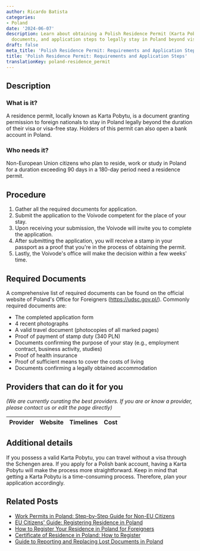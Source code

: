```yaml
---
author: Ricardo Batista
categories:
- Poland
date: '2024-06-07'
description: Learn about obtaining a Polish Residence Permit (Karta Pobytu), necessary
  documents, and application steps to legally stay in Poland beyond visa limits.
draft: false
meta_title: 'Polish Residence Permit: Requirements and Application Steps'
title: 'Polish Residence Permit: Requirements and Application Steps'
translationKey: poland-residence_permit
---
```


## Description

### What is it?
A residence permit, locally known as Karta Pobytu, is a document granting permission to foreign nationals to stay in Poland legally beyond the duration of their visa or visa-free stay. Holders of this permit can also open a bank account in Poland.

### Who needs it?
Non-European Union citizens who plan to reside, work or study in Poland for a duration exceeding 90 days in a 180-day period need a residence permit. 

## Procedure 

1. Gather all the required documents for application.
2. Submit the application to the Voivode competent for the place of your stay.
3. Upon receiving your submission, the Voivode will invite you to complete the application.
4. After submitting the application, you will receive a stamp in your passport as a proof that you're in the process of obtaining the permit.
5. Lastly, the Voivode's office will make the decision within a few weeks' time. 

## Required Documents 

A comprehensive list of required documents can be found on the official website of Poland's Office for Foreigners (https://udsc.gov.pl/). Commonly required documents are:

- The completed application form
- 4 recent photographs
- A valid travel document (photocopies of all marked pages)
- Proof of payment of stamp duty (340 PLN)
- Documents confirming the purpose of your stay (e.g., employment contract, business activity, studies)
- Proof of health insurance
- Proof of sufficient means to cover the costs of living
- Documents confirming a legally obtained accommodation 

## Providers that can do it for you

_(We are currently curating the best providers. If you are or know a provider, please contact us or edit the page directly)_

| Provider        |     Website     |     Timelines    |       Cost      |
| --------------- | --------------- |  :-------------: | :-------------: |

## Additional details

If you possess a valid Karta Pobytu, you can travel without a visa through the Schengen area. If you apply for a Polish bank account, having a Karta Pobytu will make the process more straightforward. Keep in mind that getting a Karta Pobytu is a time-consuming process. Therefore, plan your application accordingly.


## Related Posts

- [Work Permits in Poland: Step-by-Step Guide for Non-EU Citizens](https://tramitit.com/guides/poland/work_permit_for_foreigners/)
- [EU Citizens' Guide: Registering Residence in Poland](https://tramitit.com/guides/poland/registration_of_residence_for_eu_citizens/)
- [How to Register Your Residence in Poland for Foreigners](https://tramitit.com/guides/poland/registering_the_residence_of_a_foreigner/)
- [Certificate of Residence in Poland: How to Register](https://tramitit.com/guides/poland/certificate_of_registration_of_residence/)
- [Guide to Reporting and Replacing Lost Documents in Poland](https://tramitit.com/guides/poland/report_of_lost_documents/)